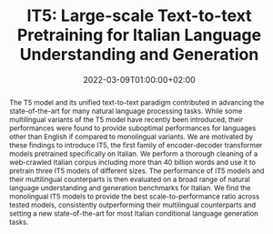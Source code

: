 ---
# Documentation: https://sourcethemes.com/academic/docs/managing-content/

title: "IT5: Large-scale Text-to-text Pretraining for Italian Language Understanding and Generation"
authors: [Gabriele Sarti, Malvina Nissim]
date: 2022-03-09T01:00:00+02:00
doi: ""

# Schedule page publish date (NOT publication's date).
publishDate: 2022-03-08T01:00:00+02:00

# Publication type.
# Legend: 0 = Uncategorized; 1 = Conference paper; 2 = Journal article;
# 3 = Preprint / Working Paper; 4 = Report; 5 = Book; 6 = Book section;
# 7 = Thesis; 8 = Patent
publication_types: ["3"]

# Publication name and optional abbreviated publication name.
publication: "Arxiv Preprint"
publication_short: "Arxiv"

abstract: "The T5 model and its unified text-to-text paradigm contributed in advancing the state-of-the-art for many natural language processing tasks. While some multilingual variants of the T5 model have recently been introduced, their performances were found to provide suboptimal performances for languages other than English if compared to monolingual variants. We are motivated by these findings to introduce IT5, the first family of encoder-decoder transformer models pretrained specifically on Italian. We perform a thorough cleaning of a web-crawled Italian corpus including more than 40 billion words and use it to pretrain three IT5 models of different sizes. The performance of IT5 models and their multilingual counterparts is then evaluated on a broad range of natural language understanding and generation benchmarks for Italian. We find the monolingual IT5 models to provide the best scale-to-performance ratio across tested models, consistently outperforming their multilingual counterparts and setting a new state-of-the-art for most Italian conditional language generation tasks."

# Summary. An optional shortened abstract.
summary: "IT5s are the first encoder-decoder transformers pretrained on more than 40 billion Italian words."

tags: [Natural Language Processing, Pre-training, Italian, HuggingFace, Deep Learning, T5, Conditional Language Generation, Multilingual]
categories: [Natural Language Processing]
featured: true

# Custom links (optional).
#   Uncomment and edit lines below to show custom links.
# links:
# - name: Follow
#   url: https://twitter.com
#   icon_pack: fab
#   icon: twitter
links:
- name: ArXiv
  url: https://arxiv.org/abs/2203.03759
  icon_pack: fas
  icon: file-contract
- name: Models
  url: https://huggingface.co/it5
  icon: codepen
  icon_pack: fab
- name: Code
  url: https://github.com/gsarti/it5
  icon_pack: fab
  icon: github
- name: Demo
  url: https://huggingface.co/spaces/it5/it5-demo
  icon_pack: fas
  icon: rocket

url_pdf: https://arxiv.org/pdf/2203.03759.pdf
url_code:
url_dataset:
url_poster:
url_project:
url_slides:
url_source:
url_video:

# Featured image
# To use, add an image named `featured.jpg/png` to your page's folder. 
# Focal points: Smart, Center, TopLeft, Top, TopRight, Left, Right, BottomLeft, Bottom, BottomRight.
image:
  caption: ""
  focal_point: ""
  preview_only: false

# Associated Projects (optional).
#   Associate this publication with one or more of your projects.
#   Simply enter your project's folder or file name without extension.
#   E.g. `internal-project` references `content/project/internal-project/index.md`.
#   Otherwise, set `projects: []`.
projects: [it5]

# Slides (optional).
#   Associate this publication with Markdown slides.
#   Simply enter your slide deck's filename without extension.
#   E.g. `slides: "example"` references `content/slides/example/index.md`.
#   Otherwise, set `slides: ""`.
slides: ""
---